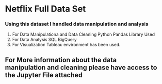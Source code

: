 # Netflix Full Data Set
### Using this dataset I handled data manipulation and analysis
1. For Data Manipulationa and Data Cleaning Python Pandas Library Used
2. For Data Analysis SQL BigQuery
3. For Visualization Tableau environment has been used.

## For More information about the data manipulation and cleaning please have access to the Jupyter File attached
